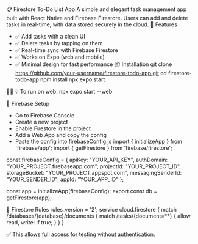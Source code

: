 📋 Firestore To-Do List App
A simple and elegant task management app built with React Native and Firebase Firestore. Users can add and delete tasks in real-time, with data stored securely in the cloud.
🚀 Features
- ✅ Add tasks with a clean UI
- ✅ Delete tasks by tapping on them
- ✅ Real-time sync with Firebase Firestore
- ✅ Works on Expo (web and mobile)
- ✅ Minimal design for fast performance
📦 Installation
git clone https://github.com/your-username/firestore-todo-app.git
cd firestore-todo-app
npm install
npx expo start


💡 To run on web:
npx expo start --web


🔐 Firebase Setup
- Go to Firebase Console
- Create a new project
- Enable Firestore in the project
- Add a Web App and copy the config
- Paste the config into firebaseConfig.js
import { initializeApp } from 'firebase/app';
import { getFirestore } from 'firebase/firestore';

const firebaseConfig = {
  apiKey: "YOUR_API_KEY",
  authDomain: "YOUR_PROJECT.firebaseapp.com",
  projectId: "YOUR_PROJECT_ID",
  storageBucket: "YOUR_PROJECT.appspot.com",
  messagingSenderId: "YOUR_SENDER_ID",
  appId: "YOUR_APP_ID"
};

const app = initializeApp(firebaseConfig);
export const db = getFirestore(app);



🔐 Firestore Rules
rules_version = '2';
service cloud.firestore {
  match /databases/{database}/documents {
    match /tasks/{document=**} {
      allow read, write: if true;
    }
  }
}


✅ This allows full access for testing without authentication.
